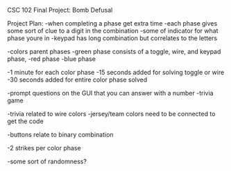 CSC 102 Final Project: Bomb Defusal

Project Plan:
-when completing a phase get extra time
-each phase gives some sort of clue to a digit in the combination
-some of indicator for what phase youre in
-keypad has long combination but correlates to the letters

-colors parent phases
    -green phase consists of a toggle, wire, and keypad phase,
    -red phase
    -blue phase

-1 minute for each color phase
-15 seconds added for solving toggle or wire
-30 seconds added for entire color phase solved

-prompt questions on the GUI that you can answer with a number
-trivia game

-trivia related to wire colors
-jersey/team colors need to be connected to get the code

-buttons relate to binary combination

-2 strikes per color phase

-some sort of randomness?